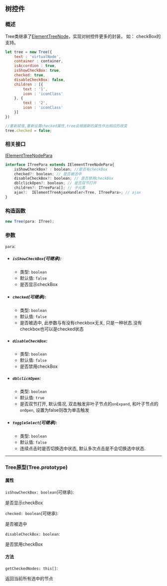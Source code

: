 ## 树控件
### 概述
Tree类继承了[ElementTreeNode](components/nav/ElementTreeNode/README)，实现对树控件更多的封装，
如： checkBox的支持。

```js
let tree = new Tree({
    text : 'virtualNode',
    container : container,
    isAccordion : true,
    isShowCheckBox: true,
    checked: true,
    disableCheckBox: false,
    children : [{
        text : '1',
        icon : 'iconClass'
    }, {
        text : '2',
        icon : 'iconClass'
    }]
})

//重新赋值,重新设置checked属性,tree会根据新的属性作出相应的改变
tree.checked = false;
```
### 相关接口
[IElementTreeNodePara](components/nav/ElementTreeNode/README)
```js
interface ITreePara extends IElementTreeNodePara{
    isShowCheckBox? : boolean; //是否有checkBox
    checked?: boolean; // 是否被选中
    disableCheckBox?: boolean; // 是否禁用checkBox
    dblclickOpen?: boolean; // 是否双节打开
    children?: ITreePara[]; // 子元素
    ajax?:  IElementTreeAjaxHandler<Tree, ITreePara>; // ajax
}
```

### 构造函数
```js
new Tree(para: ITree);
```
### 参数
`para`:

* ##### `isShowCheckBox`(可继承):
    * 类型: `boolean`
    * 默认值: `false`
    * 是否显示checkBox
* ##### `checked`(可继承):
    * 类型: `boolean`
    * 默认值: `false`
    * 是否被选中, 此参数与有没有checkbox无关, 只是一种状态.没有checkbox也可以是checked状态
* ##### `disableCheckBox`:
    * 类型: `boolean`
    * 默认值: `false`
    * 是否禁用checkBox
* ##### `dblclickOpen`:
    * 类型: `boolean`
    * 默认值: `true`
    * 是否双节打开, 默认情况, 双击触发非叶子节点的`onExpand`, 和叶子节点的`onOpen`, 设置为false则改为单击触发
* ##### `toggleSelect`(可继承):
    * 类型: `boolean`
    * 默认值: `false`
    * 连续点击时是否切换选中状态, 默认多次点击是不会切换选中状态.

---

### Tree原型(Tree.prototype)

#### 属性
`isShowCheckBox: boolean`(可继承):

是否显示checkBox

`checked: boolean`(可继承):

是否被选中

`disableCheckBox: boolean`:

是否禁用checkBox

#### 方法
`getCheckedNodes: this[]`:

返回当前所有选中的节点